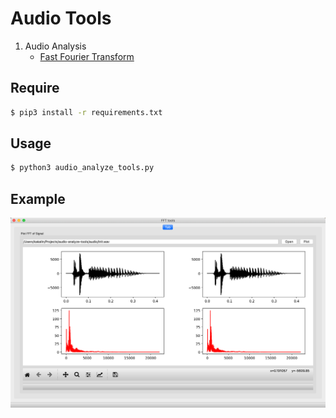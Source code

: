 # Audio Tools

1. Audio Analysis
    - [Fast Fourier Transform](https://en.wikipedia.org/wiki/Fast_Fourier_transform)

## Require

```bash
$ pip3 install -r requirements.txt
```

## Usage

```bash
$ python3 audio_analyze_tools.py
```

## Example

![](img/example.png)
